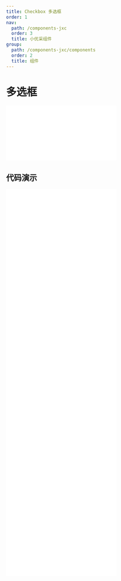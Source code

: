 ```yaml
---
title: Checkbox 多选框
order: 1
nav:
  path: /components-jxc
  order: 3
  title: 小优采组件
group:
  path: /components-jxc/components
  order: 2
  title: 组件
---
```


# 多选框

<div>
<embed src="@docs-common/checkbox/index.md"></embed>
</div>
        
## 代码演示

<Row gutter=8>

  <Col span=12>
    
  <div class="code-box"><embed src="@abiz-rc-jxc/checkbox/demo/basic-checkbox-jxc.md"></embed></div>
          
  <div class="code-box"><embed src="@abiz-rc-jxc/checkbox/demo/controller-checkbox-jxc.md"></embed></div>
          
  <div class="code-box"><embed src="@abiz-rc-jxc/checkbox/demo/check-all-checkbox-jxc.md"></embed></div>
          
  </Col>
          
  <Col span=12>
    
  <div class="code-box"><embed src="@abiz-rc-jxc/checkbox/demo/disabled-checkbox-jxc.md"></embed></div>
          
  <div class="code-box"><embed src="@abiz-rc-jxc/checkbox/demo/group-checkbox-jxc.md"></embed></div>
          
  <div class="code-box"><embed src="@abiz-rc-jxc/checkbox/demo/layout-checkbox-jxc.md"></embed></div>
          
  </Col>
          
</Row>
        
<div><embed src="@docs-common/checkbox/index-api.md"></embed><div>
